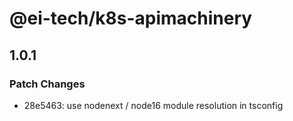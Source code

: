 # @ei-tech/k8s-apimachinery

## 1.0.1

### Patch Changes

- 28e5463: use nodenext / node16 module resolution in tsconfig
